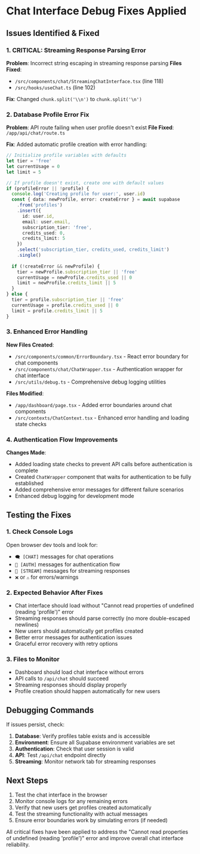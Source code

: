 # Chat Interface Debug Fixes Applied

## Issues Identified & Fixed

### 1. **CRITICAL: Streaming Response Parsing Error**
**Problem**: Incorrect string escaping in streaming response parsing
**Files Fixed**:
- `/src/components/chat/StreamingChatInterface.tsx` (line 118)
- `/src/hooks/useChat.ts` (line 102)

**Fix**: Changed `chunk.split('\\n')` to `chunk.split('\n')`

### 2. **Database Profile Error Fix**
**Problem**: API route failing when user profile doesn't exist
**File Fixed**: `/app/api/chat/route.ts`

**Fix**: Added automatic profile creation with error handling:
```typescript
// Initialize profile variables with defaults
let tier = 'free'
let currentUsage = 0
let limit = 5

// If profile doesn't exist, create one with default values
if (profileError || !profile) {
  console.log('Creating profile for user:', user.id)
  const { data: newProfile, error: createError } = await supabase
    .from('profiles')
    .insert({
      id: user.id,
      email: user.email,
      subscription_tier: 'free',
      credits_used: 0,
      credits_limit: 5
    })
    .select('subscription_tier, credits_used, credits_limit')
    .single()
  
  if (!createError && newProfile) {
    tier = newProfile.subscription_tier || 'free'
    currentUsage = newProfile.credits_used || 0
    limit = newProfile.credits_limit || 5
  }
} else {
  tier = profile.subscription_tier || 'free'
  currentUsage = profile.credits_used || 0
  limit = profile.credits_limit || 5
}
```

### 3. **Enhanced Error Handling**
**New Files Created**:
- `/src/components/common/ErrorBoundary.tsx` - React error boundary for chat components
- `/src/components/chat/ChatWrapper.tsx` - Authentication wrapper for chat interface
- `/src/utils/debug.ts` - Comprehensive debug logging utilities

**Files Modified**:
- `/app/dashboard/page.tsx` - Added error boundaries around chat components
- `/src/contexts/ChatContext.tsx` - Enhanced error handling and loading state checks

### 4. **Authentication Flow Improvements**
**Changes Made**:
- Added loading state checks to prevent API calls before authentication is complete
- Created `ChatWrapper` component that waits for authentication to be fully established
- Added comprehensive error messages for different failure scenarios
- Enhanced debug logging for development mode

## Testing the Fixes

### 1. Check Console Logs
Open browser dev tools and look for:
- `🗨️ [CHAT]` messages for chat operations
- `🔐 [AUTH]` messages for authentication flow
- `📡 [STREAM]` messages for streaming responses
- `❌` or `⚠️` for errors/warnings

### 2. Expected Behavior After Fixes
- Chat interface should load without "Cannot read properties of undefined (reading 'profile')" error
- Streaming responses should parse correctly (no more double-escaped newlines)
- New users should automatically get profiles created
- Better error messages for authentication issues
- Graceful error recovery with retry options

### 3. Files to Monitor
- Dashboard should load chat interface without errors
- API calls to `/api/chat` should succeed
- Streaming responses should display properly
- Profile creation should happen automatically for new users

## Debugging Commands

If issues persist, check:

1. **Database**: Verify profiles table exists and is accessible
2. **Environment**: Ensure all Supabase environment variables are set
3. **Authentication**: Check that user session is valid
4. **API**: Test `/api/chat` endpoint directly
5. **Streaming**: Monitor network tab for streaming responses

## Next Steps

1. Test the chat interface in the browser
2. Monitor console logs for any remaining errors
3. Verify that new users get profiles created automatically
4. Test the streaming functionality with actual messages
5. Ensure error boundaries work by simulating errors (if needed)

All critical fixes have been applied to address the "Cannot read properties of undefined (reading 'profile')" error and improve overall chat interface reliability.